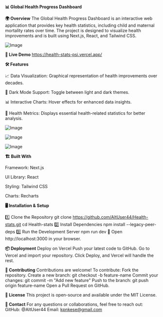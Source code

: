 **📊 Global Health Progress Dashboard**

**🌍 Overview**
The Global Health Progress Dashboard is an interactive web application that provides key health statistics, including child and maternal mortality rates over time. 
The project is designed to visualize health improvements and is built using Next.js, React, and Tailwind CSS.

![Image](https://github.com/user-attachments/assets/cadcc1d6-9040-4b15-a821-f0fff5f6e8fa)

**🚀 Live Demo**
https://health-stats-psi.vercel.app/

**🛠️ Features**

📈 Data Visualization: Graphical representation of health improvements over decades.

🌙 Dark Mode Support: Toggle between light and dark themes.

📊 Interactive Charts: Hover effects for enhanced data insights.

📍 Health Metrics: Displays essential health-related statistics for better analysis.

![Image](https://github.com/user-attachments/assets/ddef43b2-1918-40f3-addc-1670eac4ebf7)

![Image](https://github.com/user-attachments/assets/e7261e9a-0d69-46ed-b8a1-4e406c57a161)

![Image](https://github.com/user-attachments/assets/9c854e5f-9dca-4329-be00-c41aeb3dbc16)

**🏗️ Built With**

Framework: Next.js

UI Library: React

Styling: Tailwind CSS

Charts: Recharts

**🖥️ Installation & Setup**

1️⃣ Clone the Repository
git clone https://github.com/AltUser44/Health-stats.git
cd Health-stats
2️⃣ Install Dependencies
npm install --legacy-peer-deps
3️⃣ Run the Development Server
npm run dev
🚀 Open http://localhost:3000 in your browser.

**📦 Deployment**
Deploy on Vercel
Push your latest code to GitHub.
Go to Vercel and import your repository.
Click Deploy, and Vercel will handle the rest.

**🤝 Contributing**
Contributions are welcome! To contribute:
Fork the repository.
Create a new branch: git checkout -b feature-name
Commit your changes: git commit -m "Add new feature"
Push to the branch: git push origin feature-name
Open a Pull Request on GitHub.

**📜 License**
This project is open-source and available under the MIT License.


**📧 Contact**
For any questions or collaborations, feel free to reach out:
GitHub: @AltUser44
Email: kpnkese@gmail.com
